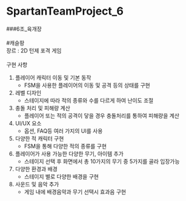 # SpartanTeamProject_6</br>
###6조_육개장</br>
</br>
#캐슬팡</br>
장르 : 2D 턴제 포격 게임</br>
</br>
구현 사항</br>
 1. 플레이어 캐릭터 이동 및 기본 동작</br>
    * FSM을 사용한 플레이어의 이동 및 공격 등의 상태를 구현</br>
 2. 레벨 디자인</br>
    * 스테이지에 따라 적의 종류와 수를 다르게 하여 난이도 조절</br>
 3. 충돌 처리 및 피해량 계산</br>
    * 플레이어 또는 적의 공격이 닿을 경우 충돌처리를 통하여 피해량을 계산</br>
 4. UI/UX 요소</br>
    * 옵션, FAQ등 여러 가지의 UI를 사용</br>
 5. 다양한 적 캐릭터 구현</br>
    * FSM을 통해 다양한 적의 종류를 구현</br>
 6. 플레이어가 사용 가능한 다양한 무기, 아이템 추가</br>
    * 스테이지 선택 후 화면에서 총 10가지의 무기 중 5가지를 골라 입장가능</br>
 7. 다양한 환경과 배경</br>
    * 스테이지 별로 다양한 배경을 구현</br>
 8. 사운드 및 음악 추가</br>
    * 게임 내에 배경음악과 무기 선택시 효과음 구현</br>
